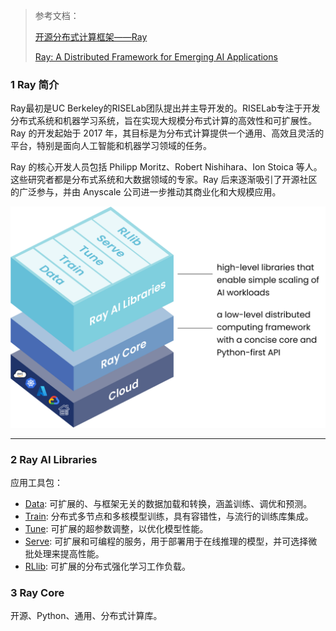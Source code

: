 >参考文档：
>
>[开源分布式计算框架——Ray](https://zhuanlan.zhihu.com/p/7881244469)
>
>[Ray: A Distributed Framework for Emerging AI Applications](./PDF/Ray-Paper.pdf)

### 1 Ray 简介

Ray最初是UC Berkeley的RISELab团队提出并主导开发的。RISELab专注于开发分布式系统和机器学习系统，旨在实现大规模分布式计算的高效性和可扩展性。Ray 的开发起始于 2017 年，其目标是为分布式计算提供一个通用、高效且灵活的平台，特别是面向人工智能和机器学习领域的任务。

Ray 的核心开发人员包括 Philipp Moritz、Robert Nishihara、Ion Stoica 等人。这些研究者都是分布式系统和大数据领域的专家。Ray 后来逐渐吸引了开源社区的广泛参与，并由 Anyscale 公司进一步推动其商业化和大规模应用。

![01_task_execute.png](./Images/09_RayFramework.svg)

---

### 2 Ray AI Libraries

应用工具包：

- [Data](https://link.zhihu.com/?target=https%3A//docs.ray.io/en/latest/data/data.html): 可扩展的、与框架无关的数据加载和转换，涵盖训练、调优和预测。
- [Train](https://link.zhihu.com/?target=https%3A//docs.ray.io/en/latest/train/train.html): 分布式多节点和多核模型训练，具有容错性，与流行的训练库集成。
- [Tune](https://link.zhihu.com/?target=https%3A//docs.ray.io/en/latest/tune/index.html): 可扩展的超参数调整，以优化模型性能。
- [Serve](https://link.zhihu.com/?target=https%3A//docs.ray.io/en/latest/serve/index.html): 可扩展和可编程的服务，用于部署用于在线推理的模型，并可选择微批处理来提高性能。
- [RLlib](https://link.zhihu.com/?target=https%3A//docs.ray.io/en/latest/rllib/index.html): 可扩展的分布式强化学习工作负载。

### 3 Ray Core

开源、Python、通用、分布式计算库。













